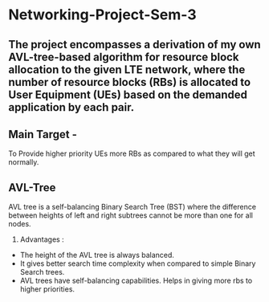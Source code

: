 # **Networking-Project-Sem-3**
## The project encompasses a derivation of my own AVL-tree-based algorithm for resource block allocation to the given LTE network, where the number of resource blocks (RBs) is allocated to User Equipment (UEs) based on the demanded application by each pair.
## Main Target - 
To Provide higher priority UEs more
RBs as compared to what they will get normally.
## AVL-Tree
AVL tree is a self-balancing Binary Search Tree (BST)
where the difference between heights of left and right subtrees
cannot be more than one for all nodes.
1) Advantages :
  * The height of the AVL tree is always balanced.
  * It gives better search time complexity when compared to
simple Binary Search trees. 
  * AVL trees have self-balancing capabilities.
 Helps in giving more rbs to higher priorities.
